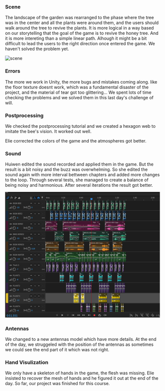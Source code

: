 ### Scene

The landscape of the garden was rearranged to the phase where the tree was in the center and all the plants were around them, and the users should walk around the tree to revive the plants. It is more logical in a way based on our storytelling that the goal of the game is to revive the honey tree. And it is more intereting than a simple linear path. Alhough it might be a bit difficult to lead the users to the right direction once entered the game. We haven't solved the problem yet.

![scene](images/final.png)

### Errors

The more we work in Unity, the more bugs and mistakes coming along. like the floor texture doesnt work, which was a fundamental disaster of the project, and the material of tear got too glittering... We spent lots of time checking the problems and we solved them in this last day's challenge of will.

### Postprocessing

We checked the postprocessing tutorial and we created a hexagon web to imitate the bee's vision. It worked out well.

Elie corrected the colors of the game and the atmospheres got better.

### Sound

Huiwen edited the sound recorded and applied them in the game. But the result is a bit noisy and the buzz was overwhelming. So she edited the sound again with more interval bettween chapters and added more changes to the loop. Through several tests, she managed to create a balance of being noisy and harmonious. After several iterations the result got better.

![sound](images/sound.png)

### Antennas

We changed to a new antennas model which have more details. At the end of the day, we struggeled with the position of the antennas as sometimes we could see the end part of it which was not right.

### Hand Visulization

We only have a skeleton of hands in the game, the flesh was missing. Elie insisted to recover the mesh of hands and he figured it out at the end of the day. So far, our project was finished for this course.

